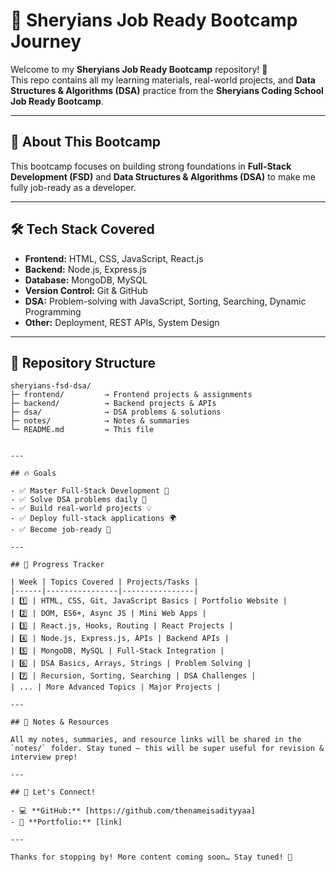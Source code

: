 # 🚀 Sheryians Job Ready Bootcamp Journey

Welcome to my **Sheryians Job Ready Bootcamp** repository! 🎯  
This repo contains all my learning materials, real-world projects, and **Data Structures & Algorithms (DSA)** practice from the **Sheryians Coding School Job Ready Bootcamp**.

---

## 📌 About This Bootcamp

This bootcamp focuses on building strong foundations in **Full-Stack Development (FSD)** and **Data Structures & Algorithms (DSA)** to make me fully job-ready as a developer.

---

## 🛠 Tech Stack Covered

- **Frontend:** HTML, CSS, JavaScript, React.js  
- **Backend:** Node.js, Express.js  
- **Database:** MongoDB, MySQL  
- **Version Control:** Git & GitHub  
- **DSA:** Problem-solving with JavaScript, Sorting, Searching, Dynamic Programming  
- **Other:** Deployment, REST APIs, System Design

---

## 📁 Repository Structure

```plaintext
sheryians-fsd-dsa/
├─ frontend/         → Frontend projects & assignments  
├─ backend/          → Backend projects & APIs  
├─ dsa/              → DSA problems & solutions  
├─ notes/            → Notes & summaries  
└─ README.md         → This file


---

## 🔥 Goals

- ✅ Master Full-Stack Development 🚀  
- ✅ Solve DSA problems daily 📌  
- ✅ Build real-world projects 💡  
- ✅ Deploy full-stack applications 🌍  
- ✅ Become job-ready 🎯  

---

## 📅 Progress Tracker

| Week | Topics Covered | Projects/Tasks |
|------|----------------|----------------|
| 1️⃣ | HTML, CSS, Git, JavaScript Basics | Portfolio Website |
| 2️⃣ | DOM, ES6+, Async JS | Mini Web Apps |
| 3️⃣ | React.js, Hooks, Routing | React Projects |
| 4️⃣ | Node.js, Express.js, APIs | Backend APIs |
| 5️⃣ | MongoDB, MySQL | Full-Stack Integration |
| 6️⃣ | DSA Basics, Arrays, Strings | Problem Solving |
| 7️⃣ | Recursion, Sorting, Searching | DSA Challenges |
| ... | More Advanced Topics | Major Projects |

---

## 📝 Notes & Resources

All my notes, summaries, and resource links will be shared in the `notes/` folder. Stay tuned — this will be super useful for revision & interview prep!

---

## 🌟 Let's Connect!

- 💻 **GitHub:** [https://github.com/thenameisadityyaa]  
- 🚀 **Portfolio:** [link]  

---

Thanks for stopping by! More content coming soon… Stay tuned! 🎉

